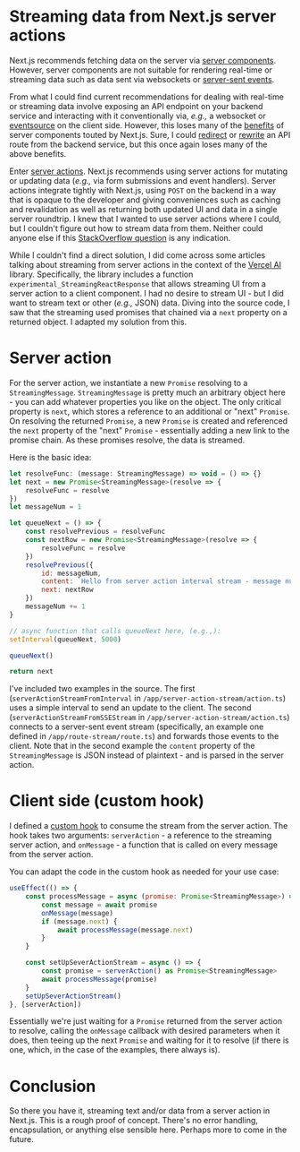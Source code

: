 # Streaming data from Next.js server actions

Next.js recommends fetching data on the server via [server components](https://nextjs.org/docs/app/building-your-application/rendering/server-components). However, server components are not suitable for rendering real-time or streaming data such as data sent via websockets or [server-sent events](https://developer.mozilla.org/en-US/docs/Web/API/Server-sent_events).

From what I could find current recommendations for dealing with real-time or streaming data involve exposing an API endpoint on your backend service and interacting with it conventionally via, *e.g.,* a websocket or [eventsource](https://developer.mozilla.org/en-US/docs/Web/API/EventSource) on the client side. However, this loses many of the [benefits](https://nextjs.org/docs/app/building-your-application/data-fetching/patterns#fetching-data-on-the-server) of server components touted by Next.js. Sure, I could [redirect](https://nextjs.org/docs/app/building-your-application/routing/redirecting) or [rewrite](https://nextjs.org/docs/app/api-reference/next-config-js/rewrites) an API route from the backend service, but this once again loses many of the above benefits.

Enter [server actions](https://nextjs.org/docs/app/building-your-application/data-fetching/server-actions-and-mutations). Next.js recommends using server actions for mutating or updating data (*e.g.,* via form submissions and event handlers). Server actions integrate tightly with Next.js, using `POST` on the backend in a way that is opaque to the developer and giving conveniences such as caching and revalidation as well as returning both updated UI and data in a single server roundtrip. I knew that I wanted to use server actions where I could, but I couldn't figure out how to stream data from them. Neither could anyone else if this [StackOverflow question](https://stackoverflow.com/questions/77220196/how-to-stream-from-a-server-action) is any indication.

While I couldn't find a direct solution, I did come across some articles talking about streaming from server actions in the context of the [Vercel AI](https://sdk.vercel.ai/docs/api-reference) library. Specifically, the library includes a function `experimental_StreamingReactResponse` that allows streaming UI from a server action to a client component. I had no desire to stream UI - but I did want to stream text or other (*e.g.,* JSON) data. Diving into the source code, I saw that the streaming used promises that chained via a `next` property on a returned object. I adapted my solution from this.

# Server action

For the server action, we instantiate a new `Promise` resolving to a `StreamingMessage`. `StreamingMessage` is pretty much an arbitrary object here - you can add whatever properties you like on the object. The only critical property is `next`, which stores a reference to an additional or "next" `Promise`. On resolving the returned `Promise`, a new `Promise` is created and referenced the `next` property of the "next" `Promise` - essentially adding a new link to the promise chain. As these promises resolve, the data is streamed.

Here is the basic idea:

```javascript
let resolveFunc: (message: StreamingMessage) => void = () => {}
let next = new Promise<StreamingMessage>(resolve => {
    resolveFunc = resolve
})
let messageNum = 1

let queueNext = () => {
    const resolvePrevious = resolveFunc
    const nextRow = new Promise<StreamingMessage>(resolve => {
        resolveFunc = resolve
    })
    resolvePrevious({
        id: messageNum,
        content: `Hello from server action interval stream - message number ${messageNum}`,
        next: nextRow
    })
    messageNum += 1
}

// async function that calls queueNext here, (e.g.,):
setInterval(queueNext, 5000)

queueNext()

return next
```

I've included two examples in the source. The first (`serverActionStreamFromInterval` in `/app/server-action-stream/action.ts`) uses a simple interval to send an update to the client. The second (`serverActionStreamFromSSEStream` in `/app/server-action-stream/action.ts`) connects to a server-sent event stream (specifically, an example one defined in `/app/route-stream/route.ts`) and forwards those events to the client. Note that in the second example the `content` property of the `StreamingMessage` is JSON instead of plaintext - and is parsed in the server action.

# Client side (custom hook)

I defined a [custom hook](https://react.dev/learn/reusing-logic-with-custom-hooks) to consume the stream from the server action. The hook takes two arguments: `serverAction` - a reference to the streaming server action, and `onMessage` - a function that is called on every message from the server action.

You can adapt the code in the custom hook as needed for your use case:

```javascript
useEffect(() => {
    const processMessage = async (promise: Promise<StreamingMessage>) => {
        const message = await promise
        onMessage(message)
        if (message.next) {
            await processMessage(message.next)
        }
    }

    const setUpSeverActionStream = async () => {
        const promise = serverAction() as Promise<StreamingMessage>
        await processMessage(promise)
    }
    setUpSeverActionStream()
}, [serverAction])
```

Essentially we're just waiting for a `Promise` returned from the server action to resolve, calling the `onMessage` callback with desired parameters when it does, then teeing up the next `Promise` and waiting for it to resolve (if there is one, which, in the case of the examples, there always is).

# Conclusion

So there you have it, streaming text and/or data from a server action in Next.js. This is a rough proof of concept. There's no error handling, encapsulation, or anything else sensible here. Perhaps more to come in the future.